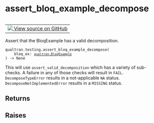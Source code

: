 # assert_bloq_example_decompose


<table class="tfo-notebook-buttons tfo-api nocontent" align="left">
<td>
  <a target="_blank" href="https://github.com/quantumlib/Qualtran/blob/main/qualtran/testing.py#L396-L418">
    <img src="https://www.tensorflow.org/images/GitHub-Mark-32px.png" />
    View source on GitHub
  </a>
</td>
</table>



Assert that the BloqExample has a valid decomposition.


<pre class="devsite-click-to-copy prettyprint lang-py tfo-signature-link">
<code>qualtran.testing.assert_bloq_example_decompose(
    bloq_ex: <a href="../../qualtran/BloqExample.html"><code>qualtran.BloqExample</code></a>
) -> None
</code></pre>



<!-- Placeholder for "Used in" -->

This will use `assert_valid_decomposition` which has a variety of sub-checks. A failure
in any of those checks will result in `FAIL`. `DecomposeTypeError` results in a
not-applicable `NA` status. `DecomposeNotImplementedError` results in a `MISSING` status.

<h2 class="add-link">Returns</h2>




<h2 class="add-link">Raises</h2>


